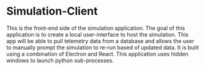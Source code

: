 # Simulation-Client

This is the front-end side of the simulation application. The goal of this application is to create a local user-interface to host the simulation. This app will be able to pull telemetry data from a database and allows the user to manually prompt the simulation to re-run based of updated data. It is built using a combination of Electron and React. This application uses hidden windows to launch python sub-processes. 
